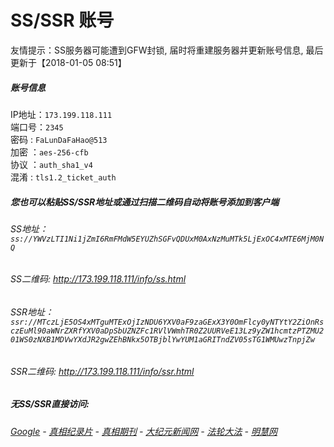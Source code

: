 # SS/SSR 账号 

友情提示：SS服务器可能遭到GFW封锁, 届时将重建服务器并更新账号信息, 最后更新于【2018-01-05 08:51】

##### 账号信息
IP地址：`173.199.118.111`  
端口号：`2345`  
密码  : `FaLunDaFaHao@513`  
加密  ：`aes-256-cfb`  
协议  ：`auth_sha1_v4`  
混淆  : `tls1.2_ticket_auth`  

##### 您也可以粘贴SS/SSR地址或通过扫描二维码自动将账号添加到客户端

######  SS地址： `ss://YWVzLTI1Ni1jZmI6RmFMdW5EYUZhSGFvQDUxM0AxNzMuMTk5LjExOC4xMTE6MjM0NQ`   
######  SS二维码:  <a href="http://173.199.118.111/info/ss.html" target="_blank">http://173.199.118.111/info/ss.html</a>

######  SSR地址： `ssr://MTczLjE5OS4xMTguMTExOjIzNDU6YXV0aF9zaGExX3Y0OmFlcy0yNTYtY2ZiOnRsczEuMl90aWNrZXRfYXV0aDpSbUZNZFc1RVlVWmhTR0Z2UURVeE13Lz9yZW1hcmtzPTZMU201WS0zNXB1MDVwYXdJR2gwZEhBNkx5OTBjblYwYUM1aGRITndZV05sTG1WMUwzTnpjZw`     
######  SSR二维码:  <a href="http://173.199.118.111/info/ssr.html" target="_blank">http://173.199.118.111/info/ssr.html</a>

#####  无SS/SSR直接访问:
######  [Google](http://173.199.118.111:8888/search?q=425事件) - [真相纪录片](http://173.199.118.111/videos) - [真相期刊](http://173.199.118.111/books) - [大纪元新闻网](http://173.199.118.111) - [法轮大法](http://173.199.118.111:8000) - [明慧网](http://173.199.118.111:8080)

